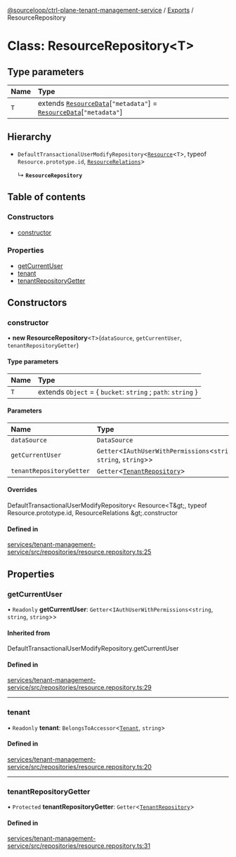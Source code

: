 [@sourceloop/ctrl-plane-tenant-management-service](../README.md) / [Exports](../modules.md) / ResourceRepository

# Class: ResourceRepository<T\>

## Type parameters

| Name | Type |
| :------ | :------ |
| `T` | extends [`ResourceData`](../modules.md#resourcedata)[``"metadata"``] = [`ResourceData`](../modules.md#resourcedata)[``"metadata"``] |

## Hierarchy

- `DefaultTransactionalUserModifyRepository`<[`Resource`](Resource.md)<`T`\>, typeof `Resource.prototype.id`, [`ResourceRelations`](../interfaces/ResourceRelations.md)\>

  ↳ **`ResourceRepository`**

## Table of contents

### Constructors

- [constructor](ResourceRepository.md#constructor)

### Properties

- [getCurrentUser](ResourceRepository.md#getcurrentuser)
- [tenant](ResourceRepository.md#tenant)
- [tenantRepositoryGetter](ResourceRepository.md#tenantrepositorygetter)

## Constructors

### constructor

• **new ResourceRepository**<`T`\>(`dataSource`, `getCurrentUser`, `tenantRepositoryGetter`)

#### Type parameters

| Name | Type |
| :------ | :------ |
| `T` | extends `Object` = { `bucket`: `string` ; `path`: `string`  } |

#### Parameters

| Name | Type |
| :------ | :------ |
| `dataSource` | `DataSource` |
| `getCurrentUser` | `Getter`<`IAuthUserWithPermissions`<`string`, `string`, `string`\>\> |
| `tenantRepositoryGetter` | `Getter`<[`TenantRepository`](TenantRepository.md)\> |

#### Overrides

DefaultTransactionalUserModifyRepository&lt;
  Resource&lt;T\&gt;,
  typeof Resource.prototype.id,
  ResourceRelations
\&gt;.constructor

#### Defined in

[services/tenant-management-service/src/repositories/resource.repository.ts:25](https://github.com/sourcefuse/arc-saas/blob/5e03dcb/services/tenant-management-service/src/repositories/resource.repository.ts#L25)

## Properties

### getCurrentUser

• `Readonly` **getCurrentUser**: `Getter`<`IAuthUserWithPermissions`<`string`, `string`, `string`\>\>

#### Inherited from

DefaultTransactionalUserModifyRepository.getCurrentUser

#### Defined in

[services/tenant-management-service/src/repositories/resource.repository.ts:29](https://github.com/sourcefuse/arc-saas/blob/5e03dcb/services/tenant-management-service/src/repositories/resource.repository.ts#L29)

___

### tenant

• `Readonly` **tenant**: `BelongsToAccessor`<[`Tenant`](Tenant.md), `string`\>

#### Defined in

[services/tenant-management-service/src/repositories/resource.repository.ts:20](https://github.com/sourcefuse/arc-saas/blob/5e03dcb/services/tenant-management-service/src/repositories/resource.repository.ts#L20)

___

### tenantRepositoryGetter

• `Protected` **tenantRepositoryGetter**: `Getter`<[`TenantRepository`](TenantRepository.md)\>

#### Defined in

[services/tenant-management-service/src/repositories/resource.repository.ts:31](https://github.com/sourcefuse/arc-saas/blob/5e03dcb/services/tenant-management-service/src/repositories/resource.repository.ts#L31)

